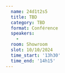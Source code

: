 ```yaml
---
  name: 24d1t2s5
  title: TBD
  category: TBD
  format: Conférence
  speakers: 
    - 
  room: Showroom
  slot: 10/10/2024
  time_start: '13h30'
  time_end: '14h15'
---
```

